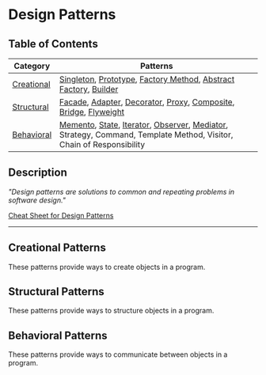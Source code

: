 # Design Patterns

## Table of Contents

| Category | Patterns |
| --- | --- |
| [Creational](#creational-patterns) | [Singleton](Creational/README.md#singleton-pattern), [Prototype](Creational/README.md#prototype-pattern), [Factory Method](Creational/README.md#factory-method-pattern), [Abstract Factory](Creational/README.md#abstract-factory-pattern), [Builder](Creational/README.md#builder-pattern) |
| [Structural](#structural-patterns) | [Facade](Structural/README.md#facade-pattern), [Adapter](Structural/README.md#adapter-pattern), [Decorator](Structural/README.md#decorator-pattern), [Proxy](Structural/README.md#proxy-pattern), [Composite](Structural/README.md#composite-pattern), [Bridge](Structural/README.md#bridge-pattern), [Flyweight](Structural/README.md#flyweight-pattern) |
| [Behavioral](#behavioral-patterns) | [Memento](Behavioral/README.md#memento-pattern), [State](Behavioral/README.md#state-pattern), [Iterator](Behavioral/README.md#iterator-pattern), [Observer](Behavioral/README.md#observer-pattern), [Mediator](Behavioral/README.md#mediator-pattern), Strategy, Command, Template Method, Visitor, Chain of Responsibility |

## Description

*"Design patterns are solutions to common and repeating problems in software design."*

[Cheat Sheet for Design Patterns](https://refactoring.guru)

___

## Creational Patterns

These patterns provide ways to create objects in a program.

## Structural Patterns

These patterns provide ways to structure objects in a program.

## Behavioral Patterns

These patterns provide ways to communicate between objects in a program.